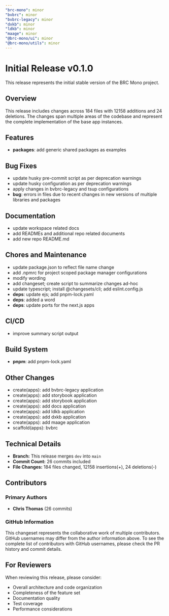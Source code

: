 ```yaml
---
"brc-mono": minor
"bvbrc": minor
"bvbrc-legacy": minor
"dxkb": minor
"ldkb": minor
"maage": minor
"@brc-mono/ui": minor
"@brc-mono/utils": minor
---
```


# Initial Release v0.1.0

This release represents the initial stable version of the BRC Mono project.

## Overview

This release includes changes across 184 files with 12158 additions and 24 deletions. The changes span multiple areas of the codebase and represent the complete implementation of the base app instances.

## Features

- **packages**: add generic shared packages as examples

## Bug Fixes

- update husky pre-commit script as per deprecation warnings
- update husky configuration as per deprecation warnings
- apply changes in bvbrc-legacy and tsup configurations
- **bug**: errors in files due to recent changes in new versions of multiple libraries and packages

## Documentation

- update workspace related docs
- add READMEs and additional repo related documents
- add new repo README.md

## Chores and Maintenance

- update package.json to reflect file name change
- add .npmrc for project scoped package manager configurations
- modify wording
- add changeset; create script to summarize changes ad-hoc
- update typescript; install @changesets/cli; add eslint.config.js
- **deps**: update ejs; add pnpm-lock.yaml
- **deps**: added a word
- **deps**: update ports for the next.js apps

## CI/CD

- improve summary script output

## Build System

- **pnpm**: add pnpm-lock.yaml

## Other Changes

- create(apps): add bvbrc-legacy application
- create(apps): add storybook application
- create(apps): add storybook application
- create(apps): add docs application
- create(apps): add ldkb application
- create(apps): add dxkb application
- create(apps): add maage application
- scaffold(apps): bvbrc

## Technical Details

- **Branch:** This release merges `dev` into `main`
- **Commit Count:** 26 commits included
- **File Changes:** 184 files changed, 12158 insertions(+), 24 deletions(-)

## Contributors

### Primary Authors

- **Chris Thomas** (26 commits)

### GitHub Information

This changeset represents the collaborative work of multiple contributors. GitHub usernames may differ from the author information above. To see the complete list of contributors with GitHub usernames, please check the PR history and commit details.

## For Reviewers

When reviewing this release, please consider:

- Overall architecture and code organization
- Completeness of the feature set
- Documentation quality
- Test coverage
- Performance considerations
